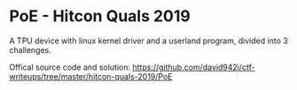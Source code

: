 # PoE - Hitcon Quals 2019

A TPU device with linux kernel driver and a userland program, divided into 3 challenges.

Offical source code and solution: https://github.com/david942j/ctf-writeups/tree/master/hitcon-quals-2019/PoE
